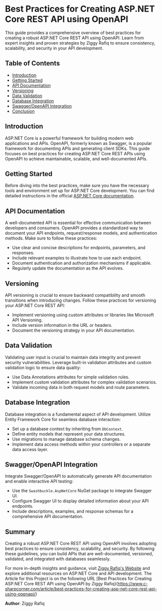 # Best Practices for Creating ASP.NET Core REST API using OpenAPI

This guide provides a comprehensive overview of best practices for creating a robust ASP.NET Core REST API using OpenAPI. Learn from expert insights and proven strategies by Ziggy Rafiq to ensure consistency, scalability, and security in your API development.

## Table of Contents

- [Introduction](#introduction)
- [Getting Started](#getting-started)
- [API Documentation](#api-documentation)
- [Versioning](#versioning)
- [Data Validation](#data-validation)
- [Database Integration](#database-integration)
- [Swagger/OpenAPI Integration](#swaggeropenapi-integration)
- [Conclusion](#conclusion)

## Introduction

ASP.NET Core is a powerful framework for building modern web applications and APIs. OpenAPI, formerly known as Swagger, is a popular framework for documenting APIs and generating client SDKs. This guide focuses on best practices for creating ASP.NET Core REST APIs using OpenAPI to achieve maintainable, scalable, and well-documented APIs.

## Getting Started

Before diving into the best practices, make sure you have the necessary tools and environment set up for ASP.NET Core development. You can find detailed instructions in the official [ASP.NET Core documentation](https://docs.microsoft.com/en-us/aspnet/core/introduction-to-aspnet-core).

## API Documentation

A well-documented API is essential for effective communication between developers and consumers. OpenAPI provides a standardized way to document your API endpoints, request/response models, and authentication methods. Make sure to follow these practices:

- Use clear and concise descriptions for endpoints, parameters, and responses.
- Include relevant examples to illustrate how to use each endpoint.
- Document authentication and authorization mechanisms if applicable.
- Regularly update the documentation as the API evolves.

## Versioning

API versioning is crucial to ensure backward compatibility and smooth transitions when introducing changes. Follow these practices for versioning your ASP.NET Core REST API:

- Implement versioning using custom attributes or libraries like Microsoft API Versioning.
- Include version information in the URL or headers.
- Document the versioning strategy in your API documentation.

## Data Validation

Validating user input is crucial to maintain data integrity and prevent security vulnerabilities. Leverage built-in validation attributes and custom validation logic to ensure data quality:

- Use Data Annotations attributes for simple validation rules.
- Implement custom validation attributes for complex validation scenarios.
- Validate incoming data in both request models and route parameters.

## Database Integration

Database integration is a fundamental aspect of API development. Utilize Entity Framework Core for seamless database interaction:

- Set up a database context by inheriting from `DbContext`.
- Define entity models that represent your data structures.
- Use migrations to manage database schema changes.
- Implement data access methods within your controllers or a separate data access layer.

## Swagger/OpenAPI Integration

Integrate Swagger/OpenAPI to automatically generate API documentation and enable interactive API testing:

- Use the `Swashbuckle.AspNetCore` NuGet package to integrate Swagger UI.
- Configure Swagger UI to display detailed information about your API endpoints.
- Include descriptions, examples, and response schemas for a comprehensive API documentation.

## Summary

Creating a robust ASP.NET Core REST API using OpenAPI involves adopting best practices to ensure consistency, scalability, and security. By following these guidelines, you can build APIs that are well-documented, versioned, validated, and integrated with databases seamlessly.

For more in-depth insights and guidance, visit [Ziggy Rafiq's Website](https://ziggyrafiq.com) and explore additional resources on ASP.NET Core and API development. The Article for this Project is on the following URL [Best Practices for Creating ASP.NET Core REST API using OpenAPI by Ziggy Rafiq}(https://www.c-sharpcorner.com/article/best-practices-for-creating-asp-net-core-rest-api-using-openapi/)

**Author**: Ziggy Rafiq  

